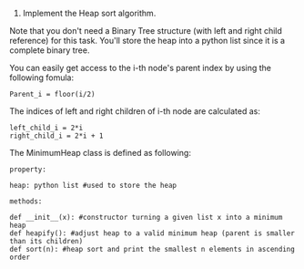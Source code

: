 1. Implement the Heap sort algorithm.

Note that you don't need a Binary Tree structure (with left and right child reference) for this task. You'll store the heap into a python list since it is a complete binary tree.

You can easily get access to the i-th node's parent index by using the following fomula:

```
Parent_i = floor(i/2)
```

The indices of left and right children of i-th node are calculated as:

```
left_child_i = 2*i
right_child_i = 2*i + 1
```

The MinimumHeap class is defined as following:

```
property:

heap: python list #used to store the heap

methods:

def __init__(x): #constructor turning a given list x into a minimum heap
def heapify(): #adjust heap to a valid minimum heap (parent is smaller than its children)
def sort(n): #heap sort and print the smallest n elements in ascending order

```